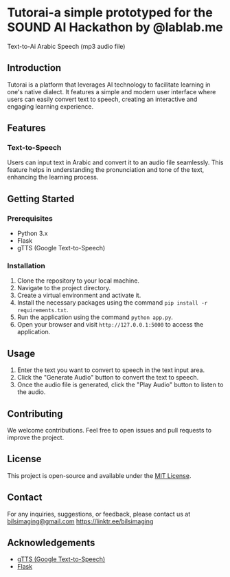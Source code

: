 # Tutorai-a simple prototyped for the SOUND AI Hackathon by @lablab.me
Text-to-Ai Arabic Speech (mp3 audio file)

## Introduction

Tutorai is a platform that leverages AI technology to facilitate learning in one's native dialect. It features a simple and modern user interface where users can easily convert text to speech, creating an interactive and engaging learning experience.

## Features

### Text-to-Speech
Users can input text in Arabic and convert it to an audio file seamlessly. This feature helps in understanding the pronunciation and tone of the text, enhancing the learning process.

## Getting Started

### Prerequisites
- Python 3.x
- Flask
- gTTS (Google Text-to-Speech)

### Installation
1. Clone the repository to your local machine.
2. Navigate to the project directory.
3. Create a virtual environment and activate it.
4. Install the necessary packages using the command `pip install -r requirements.txt`.
5. Run the application using the command `python app.py`.
6. Open your browser and visit `http://127.0.0.1:5000` to access the application.

## Usage
1. Enter the text you want to convert to speech in the text input area.
2. Click the "Generate Audio" button to convert the text to speech.
3. Once the audio file is generated, click the "Play Audio" button to listen to the audio.

## Contributing
We welcome contributions. Feel free to open issues and pull requests to improve the project.

## License
This project is open-source and available under the [MIT License](LICENSE).

## Contact
For any inquiries, suggestions, or feedback, please contact us at 
bilsimaging@gmail.com 
https://linktr.ee/bilsimaging

## Acknowledgements
- [gTTS (Google Text-to-Speech)](https://pypi.org/project/gTTS/)
- [Flask](https://flask.palletsprojects.com/)

